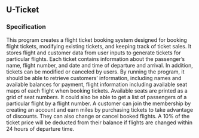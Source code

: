## U-Ticket

### Specification

This program creates a flight ticket booking system designed for booking flight tickets, modifying existing tickets, and keeping track of ticket sales.​ It stores flight and customer data from user inputs to generate tickets for particular flights. 
Each ticket contains information about the passenger’s name, flight number, and date and time of departure and arrival. In addition, tickets can be modified or canceled by users. 
By running the program, it should be able to retrieve customers’ information, including names and available balances for payment, flight information including available seat maps of each flight when booking tickets. Available seats are printed as a grid of seat numbers. It could also be able to get a list of passengers of a particular flight by a flight number.
A customer can join the membership by creating an account and earn miles by purchasing tickets to take advantage of discounts. They can also change or cancel booked flights. A 10% of the ticket price will be deducted from their balance if flights are changed within 24 hours of departure time.

